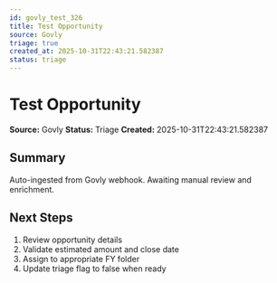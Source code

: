 ```yaml
---
id: govly_test_326
title: Test Opportunity
source: Govly
triage: true
created_at: 2025-10-31T22:43:21.582387
status: triage
---
```


# Test Opportunity

**Source:** Govly
**Status:** Triage
**Created:** 2025-10-31T22:43:21.582387

## Summary

Auto-ingested from Govly webhook. Awaiting manual review and enrichment.

## Next Steps

1. Review opportunity details
2. Validate estimated amount and close date
3. Assign to appropriate FY folder
4. Update triage flag to false when ready
